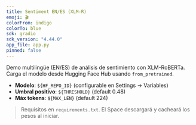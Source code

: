 ```yaml
---
title: Sentiment EN/ES (XLM-R)
emoji: 🎬
colorFrom: indigo
colorTo: blue
sdk: gradio
sdk_version: "4.44.0"
app_file: app.py
pinned: false
---
```


Demo multilingüe (EN/ES) de análisis de sentimiento con XLM-RoBERTa.
Carga el modelo desde Hugging Face Hub usando `from_pretrained`.

- **Modelo**: `${HF_REPO_ID}` (configurable en Settings → Variables)
- **Umbral positivo**: `${THRESHOLD}` (default 0.48)
- **Máx tokens**: `${MAX_LEN}` (default 224)

> Requisitos en `requirements.txt`. El Space descargará y cacheará los pesos al iniciar.
